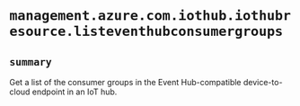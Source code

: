 # `management.azure.com.iothub.iothubresource.listeventhubconsumergroups`

## `summary`
Get a list of the consumer groups in the Event Hub-compatible device-to-cloud endpoint in an IoT hub.


